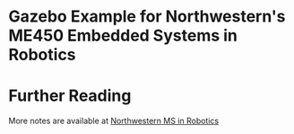 # Gazebo Example for Northwestern's ME450 Embedded Systems in Robotics

# Further Reading
More notes are available at [](https://nu-msr.github.com/nu-msr)
[Northwestern MS in Robotics](https://www.mccormick.northwestern.edu/robotics/)
